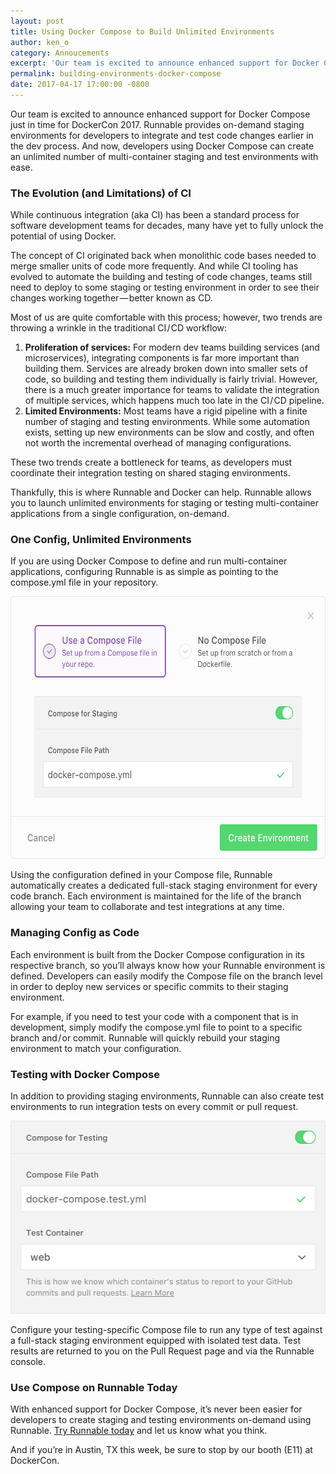 ```yaml
---
layout: post
title: Using Docker Compose to Build Unlimited Environments
author: ken_o
category: Annoucements
excerpt: 'Our team is excited to announce enhanced support for Docker Compose just in time for DockerCon 2017. Runnable provides on-demand staging environments for developers to integrate and test code changes earlier in the dev process. And now, developers using Docker Compose can create an unlimited number of multi-container staging and test environments with ease.'
permalink: building-environments-docker-compose
date: 2017-04-17 17:00:00 -0800
---
```


Our team is excited to announce enhanced support for Docker Compose just in time for DockerCon 2017. Runnable provides on-demand staging environments for developers to integrate and test code changes earlier in the dev process. And now, developers using Docker Compose can create an unlimited number of multi-container staging and test environments with ease.

### The Evolution (and Limitations) of CI

While continuous integration (aka CI) has been a standard process for software development teams for decades, many have yet to fully unlock the potential of using Docker.

The concept of CI originated back when monolithic code bases needed to merge smaller units of code more frequently. And while CI tooling has evolved to automate the building and testing of code changes, teams still need to deploy to some staging or testing environment in order to see their changes working together — better known as CD.

Most of us are quite comfortable with this process; however, two trends are throwing a wrinkle in the traditional CI / CD workflow:

1. **Proliferation of services:** For modern dev teams building services (and microservices), integrating components is far more important than building them. Services are already broken down into smaller sets of code, so building and testing them individually is fairly trivial. However, there is a much greater importance for teams to validate the integration of multiple services, which happens much too late in the CI / CD pipeline.
2. **Limited Environments:** Most teams have a rigid pipeline with a finite number of staging and testing environments. While some automation exists, setting up new environments can be slow and costly, and often not worth the incremental overhead of managing configurations.

These two trends create a bottleneck for teams, as developers must coordinate their integration testing on shared staging environments.

Thankfully, this is where Runnable and Docker can help. Runnable allows you to launch unlimited environments for staging or testing multi-container applications from a single configuration, on-demand.

### One Config, Unlimited Environments

If you are using Docker Compose to define and run multi-container applications, configuring Runnable is as simple as pointing to the compose.yml file in your repository.

<img src="images/posts/compose-staging.png" height="420" width="600" class="img">

Using the configuration defined in your Compose file, Runnable automatically creates a dedicated full-stack staging environment for every code branch. Each environment is maintained for the life of the branch allowing your team to collaborate and test integrations at any time.

### Managing Config as Code

Each environment is built from the Docker Compose configuration in its respective branch, so you’ll always know how your Runnable environment is defined. Developers can easily modify the Compose file on the branch level in order to deploy new services or specific commits to their staging environment.

For example, if you need to test your code with a component that is in development, simply modify the compose.yml file to point to a specific branch and / or commit. Runnable will quickly rebuild your staging environment to match your configuration.

### Testing with Docker Compose

In addition to providing staging environments, Runnable can also create test environments to run integration tests on every commit or pull request.

<img src="images/posts/compose-testing.png" height="309" width="508" class="img">

Configure your testing-specific Compose file to run any type of test against a full-stack staging environment equipped with isolated test data. Test results are returned to you on the Pull Request page and via the Runnable console.

### Use Compose on Runnable Today

With enhanced support for Docker Compose, it’s never been easier for developers to create staging and testing environments on-demand using Runnable. [Try Runnable today](//runnable.com) and let us know what you think.

And if you’re in Austin, TX this week, be sure to stop by our booth (E11) at DockerCon.
